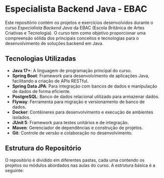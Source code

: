 # Especialista Backend Java - EBAC

Este repositório contém os projetos e exercícios desenvolvidos durante o curso *Especialista Backend Java* da EBAC (Escola Britânica de Artes Criativas e Tecnologia). O curso tem como objetivo proporcionar uma compreensão sólida dos principais conceitos e tecnologias para o desenvolvimento de soluções backend em Java.

## Tecnologias Utilizadas

- **Java 17+**: A linguagem de programação principal do curso.
- **Spring Boot**: Framework para desenvolvimento de aplicações Java, facilitando a criação de APIs RESTful.
- **Spring Data JPA**: Para integração com bancos de dados e manipulação de dados de forma eficiente.
- **PostgreSQL**: Banco de dados relacional utilizado para armazenar dados.
- **Flyway**: Ferramenta para migração e versionamento de banco de dados.
- **Docker**: Contêineres para desenvolvimento e execução de ambientes isolados.
- **JUnit 5**: Framework para testes unitários e de integração.
- **Maven**: Gerenciador de dependências e construção de projetos.
- **Git**: Controle de versão e colaboração no desenvolvimento.

## Estrutura do Repositório

O repositório é dividido em diferentes pastas, cada uma contendo os projetos ou módulos abordados nas aulas do curso. A estrutura básica é a seguinte:


